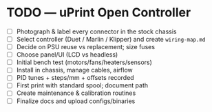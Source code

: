 # TODO — uPrint Open Controller

- [ ] Photograph & label every connector in the stock chassis
- [ ] Select controller (Duet / Marlin / Klipper) and create `wiring-map.md`
- [ ] Decide on PSU reuse vs replacement; size fuses
- [ ] Choose panel/UI (LCD vs headless)
- [ ] Initial bench test (motors/fans/heaters/sensors)
- [ ] Install in chassis, manage cables, airflow
- [ ] PID tunes + steps/mm + offsets recorded
- [ ] First print with standard spool; document path
- [ ] Create maintenance & calibration routines
- [ ] Finalize docs and upload configs/binaries

